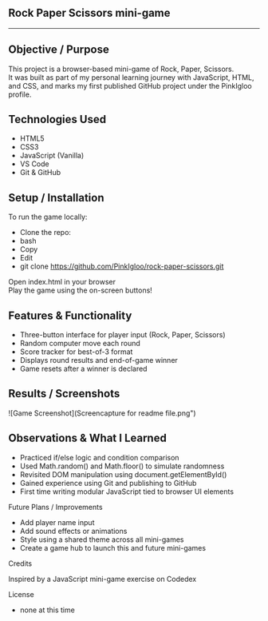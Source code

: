 ## Rock Paper Scissors mini-game

---

## Objective / Purpose

This project is a browser-based mini-game of Rock, Paper, Scissors.  
It was built as part of my personal learning journey with JavaScript, HTML, and CSS, and marks my first published GitHub project under the PinkIgloo profile.

## Technologies Used

- HTML5
- CSS3
- JavaScript (Vanilla)
- VS Code
- Git & GitHub

## Setup / Installation

To run the game locally:

- Clone the repo:
- bash
- Copy
- Edit
- git clone https://github.com/PinkIgloo/rock-paper-scissors.git

Open index.html in your browser  
Play the game using the on-screen buttons!

## Features & Functionality

- Three-button interface for player input (Rock, Paper, Scissors)
- Random computer move each round
- Score tracker for best-of-3 format
- Displays round results and end-of-game winner
- Game resets after a winner is declared

## Results / Screenshots

![Game Screenshot](Screencapture for readme file.png")

## Observations & What I Learned

- Practiced if/else logic and condition comparison
- Used Math.random() and Math.floor() to simulate randomness
- Revisited DOM manipulation using document.getElementById()
- Gained experience using Git and publishing to GitHub
- First time writing modular JavaScript tied to browser UI elements

Future Plans / Improvements

- Add player name input
- Add sound effects or animations
- Style using a shared theme across all mini-games
- Create a game hub to launch this and future mini-games

Credits

Inspired by a JavaScript mini-game exercise on Codedex

License

- none at this time
